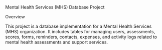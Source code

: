 Mental Health Services (MHS) Database Project

Overview

This project is a database implementation for a Mental Health Services (MHS) organization. It includes tables for managing users, assessments, scores, forms, reminders, contacts, expenses, and activity logs related to mental health assessments and support services.

